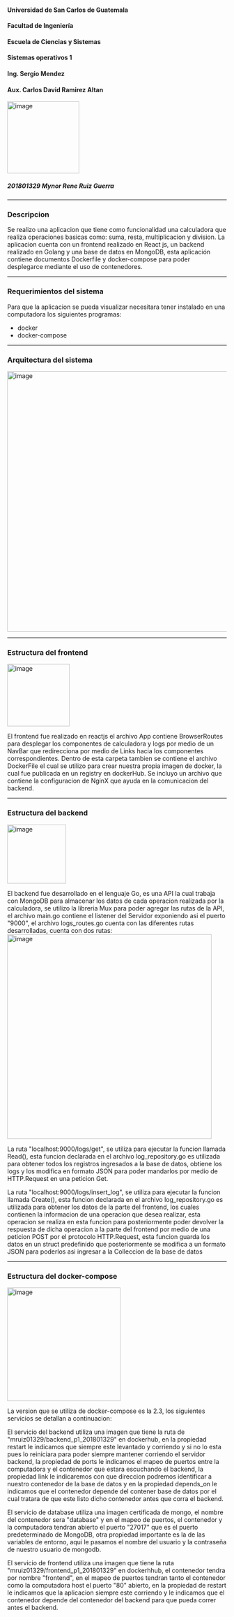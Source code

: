 #### Universidad de San Carlos de Guatemala
#### Facultad de Ingeniería
#### Escuela de Ciencias y Sistemas
#### Sistemas operativos 1
#### Ing. Sergio Mendez 
#### Aux. Carlos David Ramirez Altan

<img width="165" alt="image" src="https://user-images.githubusercontent.com/69278553/153480675-1ff9d036-d814-447b-accb-bba1f69ffebd.png">

##### 201801329 Mynor Rene Ruiz Guerra
----
 
### Descripcion
Se realizo una aplicacion que tiene como funcionalidad una calculadora que realiza operaciones basicas como: suma, resta, multiplicacion y division. La aplicacion cuenta con 
un frontend realizado en React js, un backend realizado en Golang y una base de datos en MongoDB, esta aplicación contiene documentos Dockerfile y docker-compose para poder 
desplegarce mediante el uso de contenedores.

----

### Requerimientos del sistema

Para que la aplicacion se pueda visualizar necesitara tener instalado en una computadora los siguientes programas:
- docker
- docker-compose

----

### Arquitectura del sistema

<img width="596" alt="image" src="https://user-images.githubusercontent.com/69278553/154810338-24b9c894-509a-483d-aa05-8c9dffe8e285.png">

----

### Estructura del frontend

<img width="143" alt="image" src="https://user-images.githubusercontent.com/69278553/154810379-bd8b36b8-8215-40df-987d-db99c72080a4.png">

El frontend fue realizado en reactjs el archivo App contiene BrowserRoutes para desplegar los componentes de calculadora y logs por medio de un NavBar que redirecciona por medio de Links hacia los componentes correspondientes. Dentro de esta carpeta tambien se contiene el archivo DockerFile el cual se utilizo para crear nuestra propia imagen de docker, la cual fue publicada en un registry en dockerHub. Se incluyo un archivo que contiene la configuracion de NginX que ayuda en la comunicacion del backend.

----

### Estructura del backend

<img width="135" alt="image" src="https://user-images.githubusercontent.com/69278553/154811251-67d9cd27-dacb-495f-88d6-2eecd0eeaee2.png">

El backend fue desarrollado en el lenguaje Go, es una API la cual trabaja con MongoDB para almacenar los datos de cada operacion realizada por la calculadora, se utilizo la libreria Mux para poder agregar las rutas de la API, el archivo main.go contiene el listener del Servidor exponiendo asi el puerto "9000", el archivo logs_routes.go cuenta con las diferentes rutas desarrolladas, cuenta con dos rutas:
<img width="469" alt="image" src="https://user-images.githubusercontent.com/69278553/154811442-749e0a55-fef3-4db5-bca4-c66d8d770f3e.png">

La ruta "localhost:9000/logs/get", se utiliza para ejecutar la funcion llamada Read(), esta funcion declarada en el archivo log_repository.go es utilizada para obtener todos los registros ingresados a la base de datos, obtiene los logs y los modifica en formato JSON para poder mandarlos por medio de HTTP.Request en una peticion Get. <br/>

La ruta "localhost:9000/logs/insert_log", se utiliza para ejecutar la funcion llamada Create(), esta funcion declarada en el archivo log_repository.go es utilizada para obtener los datos de la parte del frontend, los cuales contienen la informacion de una operacion que desea realizar, esta operacion se realiza en esta funcion para posteriormente poder devolver la respuesta de dicha operacion a la parte del frontend por medio de una peticion POST por el protocolo HTTP.Request, esta funcion guarda los datos en un struct predefinido que posteriormente se modifica a un formato JSON para poderlos asi ingresar a la Colleccion de la base de datos <br/>

----

### Estructura del docker-compose

<img width="260" alt="image" src="https://user-images.githubusercontent.com/69278553/154812057-e2cb1df1-fcba-4139-ba7f-75b9e16495a6.png">

La version que se utiliza de docker-compose es la 2.3, los siguientes servicios se detallan a continuacion: <br/>

El servicio del backend utiliza una imagen que tiene la ruta de "mruiz01329/backend_p1_201801329" en dockerhub, en la propiedad restart le indicamos que siempre este levantado y corriendo y si no lo esta pues lo reiniciara para poder siempre mantener corriendo el servidor backend, la propiedad de ports le indicamos el mapeo de puertos entre la computadora y el contenedor que estara escuchando el backend, la propiedad link le indicaremos con que direccion podremos identificar a nuestro contenedor de la base de datos y en la propiedad depends_on le indicamos que el contenedor depende del contener base de datos por el cual tratara de que este listo dicho contenedor antes que corra el backend.
<br/>

El servicio de database utiliza una imagen certificada de mongo, el nombre del contenedor sera "database" y en el mapeo de puertos, el contenedor y la computadora tendran abierto el puerto "27017" que es el puerto predeterminado de MongoDB, otra propiedad importante es la de las variables de entorno, aqui le pasamos el nombre del usuario y la contraseña de nuestro usuario de mongodb.
<br/>

El servicio de frontend utiliza una imagen que tiene la ruta "mruiz01329/frontend_p1_201801329" en dockerhhub, el contenedor tendra por nombre "frontend", en el mapeo de puertos tendran tanto el contenedor como la computadora host el puerto "80" abierto, en la propiedad de restart le indicamos que la aplicacion siempre este corriendo y le indicamos que el contenedor depende del contenedor del backend para que pueda correr antes el backend.



